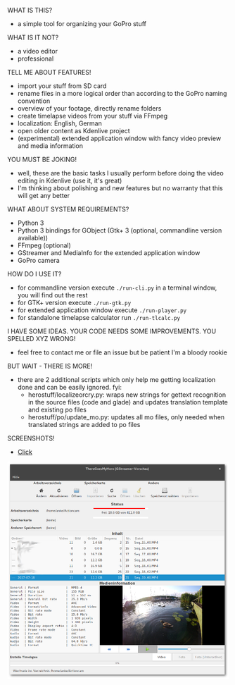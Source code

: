 WHAT IS THIS?

- a simple tool for organizing your GoPro stuff

WHAT IS IT NOT?

- a video editor
- professional

TELL ME ABOUT FEATURES!

- import your stuff from SD card
- rename files in a more logical order than according to the GoPro naming convention
- overview of your footage, directly rename folders
- create timelapse videos from your stuff via FFmpeg
- localization: English, German
- open older content as Kdenlive project
- (experimental) extended application window with fancy video preview and media information

YOU MUST BE JOKING!

- well, these are the basic tasks I usually perform before doing the video editing in Kdenlive (use it, it's great)
- I'm thinking about polishing and new features but no warranty that this will get any better

WHAT ABOUT SYSTEM REQUIREMENTS?

- Python 3
- Python 3 bindings for GObject (Gtk+ 3 (optional, commandline version available))
- FFmpeg (optional)
- GStreamer and MediaInfo for the extended application window
- GoPro camera

HOW DO I USE IT?

- for commandline version execute `./run-cli.py` in a terminal window, you will find out the rest
- for GTK+ version execute `./run-gtk.py`
- for extended application window execute `./run-player.py`
- for standalone timelapse calculator run `./run-tlcalc.py`

I HAVE SOME IDEAS.
YOUR CODE NEEDS SOME IMPROVEMENTS.
YOU SPELLED XYZ WRONG!

- feel free to contact me or file an issue but be patient I'm a bloody rookie

BUT WAIT - THERE IS MORE!

- there are 2 additional scripts which only help me getting localization done and can be easily ignored. fyi:
  - herostuff/localizeorcry.py:     wraps new strings for gettext recognition in the source files (code and glade) and updates translation template and existing po files
  - herostuff/po/update_mo.py:      updates all mo files, only needed when translated strings are added to po files

SCREENSHOTS!

- [Click](screenshots/)

![Player window v0.4](screenshots/window_player_v0.4.png)
